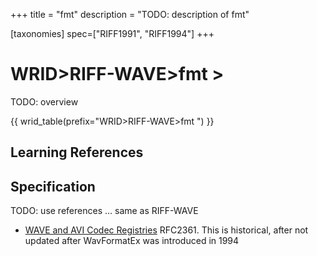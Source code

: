 +++
title = "fmt"
description = "TODO: description of fmt"

[taxonomies]
spec=["RIFF1991", "RIFF1994"]
+++

# WRID>RIFF-WAVE>fmt >

TODO: overview

{{ wrid_table(prefix="WRID>RIFF-WAVE>fmt ") }}

## Learning References


## Specification

TODO: use references ... same as RIFF-WAVE

* [WAVE and AVI Codec Registries](https://www.iana.org/assignments/wave-avi-codec-registry/wave-avi-codec-registry.xhtml) RFC2361. This is historical, after not updated after WavFormatEx was introduced in 1994 



